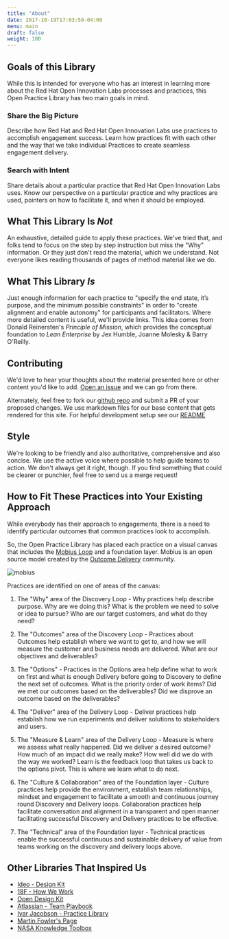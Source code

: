 ```yaml
---
title: "About"
date: 2017-10-19T17:03:59-04:00
menu: main
draft: false
weight: 100
---
```


## Goals of this Library
While this is intended for everyone who has an interest in learning more about the Red Hat Open Innovation Labs processes and practices, this Open Practice Library has two main goals in mind.

### Share the Big Picture
Describe how Red Hat and Red Hat Open Innovation Labs use practices to accomplish engagement success. Learn how practices fit with each other and the way that we take individual Practices to create seamless engagement delivery.

### Search with Intent
Share details about a particular practice that Red Hat Open Innovation Labs uses. Know our perspective on a particular practice and why practices are used, pointers on how to facilitate it, and when it should be employed.

## What This Library Is *Not*
An exhaustive, detailed guide to apply these practices. We've tried that, and folks tend to focus on the step by step instruction but miss the "Why" information. Or they just don't read the material, which we understand. Not everyone likes reading thousands of pages of method material like we do.

## What This Library *Is*
Just enough information for each practice to "specify the end state, it’s purpose, and the minimum possible constraints" in order to "create alignment and enable autonomy" for participants and facilitators. Where more detailed content is useful, we'll provide links. This idea comes from Donald Reinersten's *Principle of Mission*, which provides the conceptual foundation to *Lean Enterprise* by Jex Humble, Joanne Molesky & Barry O'Reilly.

## Contributing

We'd love to hear your thoughts about the material presented here or other content you'd like to add. [Open an issue](https://github.com/rht-labs/practice-library/issues) and we can go from there.

Alternately, feel free to fork our [github repo](https://github.com/rht-labs/practice-library) and submit a PR of your proposed changes. We use markdown files for our base content that gets rendered for this site. For helpful development setup see our [README](https://github.com/rht-labs/practice-library/blob/master/README.md)

## Style

We're looking to be friendly and also authoritative, comprehensive and also concise. We use the active voice where possible to help guide teams to action. We don't always get it right, though. If you find something that could be clearer or punchier, feel free to send us a merge request!

## How to Fit These Practices into Your Existing Approach
While everybody has their approach to engagements, there is a need to identify particular outcomes that common practices look to accomplish.

So, the Open Practice Library has placed each practice on a visual canvas that includes the [Mobius Loop](http://www.mobiusloop.com) and a foundation layer. Mobius is an open source model created by the [Outcome Delivery](http://www.outcomedelivery.com) community.

![mobius](/images/mobius-with-foundation-revised.png)

Practices are identified on one of areas of the canvas:


1. The "Why" area of the Discovery Loop - Why practices help describe purpose. Why are we doing this? What is the problem we need to solve or idea to pursue? Who are our target customers, and what do they need?

2. The "Outcomes" area of the Discovery Loop - Practices about Outcomes help establish where we want to get to, and how we will measure the customer and business needs are delivered. What are our objectives and deliverables?

3. The "Options" - Practices in the Options area help define what to work on first and what is enough Delivery before going to Discovery to define the next set of outcomes. What is the priority order of work items? Did we met our outcomes based on the deliverables? Did we disprove an outcome based on the deliverables?

4. The "Deliver" area of the Delivery Loop - Deliver practices help establish how we run experiments and deliver solutions to stakeholders and users.

5. The "Measure & Learn" area of the Delivery Loop - Measure is where we assess what really happened. Did we deliver a desired outcome? How much of an impact did we really make? How well did we do with the way we worked? Learn is the feedback loop that takes us back to the options pivot. This is where we learn what to do next.

6. The "Culture & Collaboration" area of the Foundation layer - Culture practices help provide the environment, establish team relationships, mindset and engagement to facilitate a smooth and continuous journey round Discovery and Delivery loops. Collaboration practices help facilitate conversation and alignment in a transparent and open manner facilitating successful Discovery and Delivery practices to be effective.

7. The "Technical" area of the Foundation layer - Technical practices enable the successful continuous and sustainable delivery of value from teams working on the discovery and delivery loops above.



## Other Libraries That Inspired Us

- [Ideo - Design Kit](http://www.designkit.org/methods)
- [18F - How We Work](https://18f.gsa.gov/how-we-work/)
- [Open Design Kit](http://opendesignkit.org/)
- [Atlassian - Team Playbook](https://www.atlassian.com/team-playbook)
- [Ivar Jacobson - Practice Library](https://practicelibrary.ivarjacobson.com/start)
- [Martin Fowler's Page](https://martinfowler.com/)
- [NASA Knowledge Toolbox](https://km.nasa.gov/knowledge-toolbox/)
